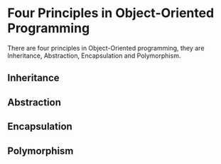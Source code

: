 # Four Principles in Object-Oriented Programming

There are four principles in Object-Oriented programming, they are Inheritance, Abstraction, Encapsulation and Polymorphism.

## Inheritance


## Abstraction


## Encapsulation


## Polymorphism
